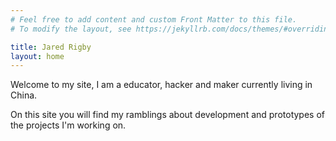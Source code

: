 ```yaml
---
# Feel free to add content and custom Front Matter to this file.
# To modify the layout, see https://jekyllrb.com/docs/themes/#overriding-theme-defaults

title: Jared Rigby
layout: home
---
```


Welcome to my site, I am a educator, hacker and maker currently living in China.

On this site you will find my ramblings about development and prototypes of the projects I'm working on.
